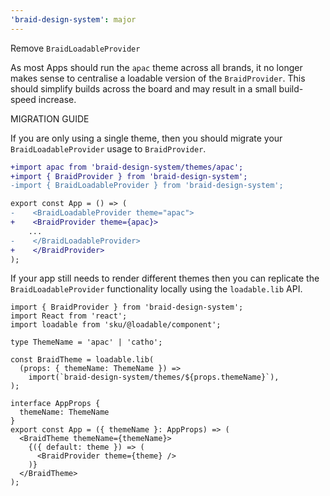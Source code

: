 ```yaml
---
'braid-design-system': major
---
```


Remove `BraidLoadableProvider`

As most Apps should run the `apac` theme across all brands, it no longer makes sense to centralise a loadable version of the `BraidProvider`. This should simplify builds across the board and may result in a small build-speed increase. 

MIGRATION GUIDE

If you are only using a single theme, then you should migrate your `BraidLoadableProvider` usage to `BraidProvider`. 

```diff
+import apac from 'braid-design-system/themes/apac';
+import { BraidProvider } from 'braid-design-system';
-import { BraidLoadableProvider } from 'braid-design-system';

export const App = () => (
-    <BraidLoadableProvider theme="apac">
+    <BraidProvider theme={apac}>
    ...
-    </BraidLoadableProvider>
+    </BraidProvider>
);
```

If your app still needs to render different themes then you can replicate the `BraidLoadableProvider` functionality locally using the `loadable.lib` API. 

```tsx
import { BraidProvider } from 'braid-design-system';
import React from 'react';
import loadable from 'sku/@loadable/component';

type ThemeName = 'apac' | 'catho';

const BraidTheme = loadable.lib(
  (props: { themeName: ThemeName }) =>
    import(`braid-design-system/themes/${props.themeName}`),
);

interface AppProps {
  themeName: ThemeName
}
export const App = ({ themeName }: AppProps) => (
  <BraidTheme themeName={themeName}>
    {({ default: theme }) => (
      <BraidProvider theme={theme} />
    )}
  </BraidTheme>
);
```
